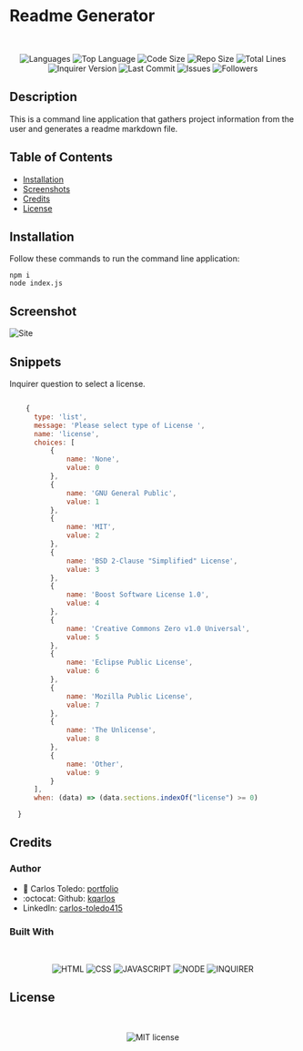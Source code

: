 
  
  # Readme Generator

  </br>
  <p align="center">
    <img src="https://img.shields.io/github/languages/count/kqarlos/readme-generator?style=for-the-badge" alt="Languages" />
    <img src="https://img.shields.io/github/languages/top/kqarlos/readme-generator?style=for-the-badge" alt="Top Language" />
    <img src="https://img.shields.io/github/languages/code-size/kqarlos/readme-generator?style=for-the-badge" alt="Code Size" />
    <img src="https://img.shields.io/github/repo-size/kqarlos/readme-generator?style=for-the-badge" alt="Repo Size" />   
    <img src="https://img.shields.io/tokei/lines/github/kqarlos/readme-generator?style=for-the-badge" alt="Total Lines" />
    <img src="https://img.shields.io/github/package-json/dependency-version/kqarlos/readme-generator/inquirer?style=for-the-badge" alt="Inquirer Version" />
    <img src="https://img.shields.io/github/last-commit/kqarlos/readme-generator?style=for-the-badge" alt="Last Commit" />  
    <img src="https://img.shields.io/github/issues/kqarlos/readme-generator?style=for-the-badge" alt="Issues" />  
    <img src="https://img.shields.io/github/followers/kqarlos?style=social" alt="Followers" />  
  </p>

  ## Description 
  
  This is a command line application that gathers project information from the user and generates a readme markdown file.
  
  ## Table of Contents
    
  * [Installation](#installation)
  * [Screenshots](#screenshots)
  * [Credits](#credits)
  * [License](#license)
  
  
  ## Installation
  
  Follow these commands to run the command line application:

    npm i
    node index.js
  

  ## Screenshot

  ![Site](assets/images/live.gif)

  ## Snippets

  Inquirer question to select a license.

  ```javascript

      {
        type: 'list',
        message: 'Please select type of License ',
        name: 'license',
        choices: [
            {
                name: 'None',
                value: 0
            },
            {
                name: 'GNU General Public',
                value: 1
            },
            {
                name: 'MIT',
                value: 2
            },
            {
                name: 'BSD 2-Clause "Simplified" License',
                value: 3
            },
            {
                name: 'Boost Software License 1.0',
                value: 4
            },
            {
                name: 'Creative Commons Zero v1.0 Universal',
                value: 5
            },
            {
                name: 'Eclipse Public License',
                value: 6
            },
            {
                name: 'Mozilla Public License',
                value: 7
            },
            {
                name: 'The Unlicense',
                value: 8
            },
            {
                name: 'Other',
                value: 9
            }
        ],
        when: (data) => (data.sections.indexOf("license") >= 0)

    }
  ```

    
  ## Credits
  
  ### Author

 - 💼 Carlos Toledo: [portfolio](https://kqarlos.github.io)
 - :octocat: Github: [kqarlos](https://www.github.com/kqarlos)
 - LinkedIn: [carlos-toledo415](https://www.linkedin.com/in/carlos-toledo415/)

  
  ### Built With
  </br>
  <p align="center">
  <img src="https://img.shields.io/badge/-HTML-blue?style=for-the-badge"  alt="HTML" />
      <img src="https://img.shields.io/badge/- CSS-orange?style=for-the-badge"  alt=" CSS" />
      <img src="https://img.shields.io/badge/- JAVASCRIPT-yellow?style=for-the-badge"  alt=" JAVASCRIPT" />
      <img src="https://img.shields.io/badge/- NODE-green?style=for-the-badge"  alt=" NODE" />
      <img src="https://img.shields.io/badge/- INQUIRER-orange?style=for-the-badge"  alt=" INQUIRER" />
      
  </p>
  

  ## License

  </br>
  <p align="center">
      <img align="center" src="https://img.shields.io/github/license/kqarlos/readme-generator?style=for-the-badge" alt="MIT license" />
  </p>
  
